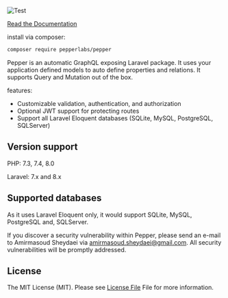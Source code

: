 ![Test](https://github.com/pepperlabs/pepper/workflows/Test/badge.svg?branch=master)

[Read the Documentation](https://pepperlabs.github.io/docs/)

install via composer:

```bash
composer require pepperlabs/pepper
```

Pepper is an automatic GraphQL exposing Laravel package. It uses your application defined models to auto define properties and relations. It supports Query and Mutation out of the box.

features:

- Customizable validation, authentication, and authorization
- Optional JWT support for protecting routes
- Support all Laravel Eloquent databases (SQLite, MySQL, PostgreSQL, SQLServer)

## Version support

PHP: 7.3, 7.4, 8.0

Laravel: 7.x and 8.x

## Supported databases

As it uses Laravel Eloquent only, it would support SQLite, MySQL, PostgreSQL and, SQLServer.

If you discover a security vulnerability within Pepper, please send an e-mail to Amirmasoud Sheydaei via [amirmasoud.sheydaei@gmail.com](mailto:amirmasoud.sheydaei@gmail.com). All security vulnerabilities will be promptly addressed.

## License

The MIT License (MIT). Please see [License File](LICENSE) File for more information.
